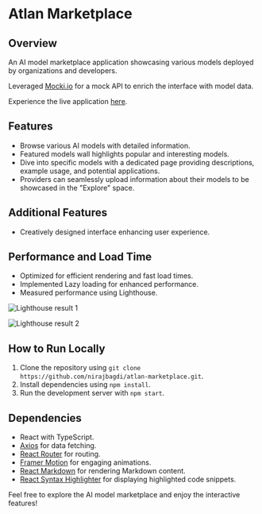 # Atlan Marketplace

## Overview

An AI model marketplace application showcasing various models deployed by organizations and developers.

Leveraged [Mocki.io](https://mocki.io/) for a mock API to enrich the interface with model data.

Experience the live application [here](https://atlan-marketplace.netlify.app/).

## Features

-   Browse various AI models with detailed information.
-   Featured models wall highlights popular and interesting models.
-   Dive into specific models with a dedicated page providing descriptions, example usage, and potential applications.
-   Providers can seamlessly upload information about their models to be showcased in the "Explore" space.

## Additional Features

-   Creatively designed interface enhancing user experience.

## Performance and Load Time

-   Optimized for efficient rendering and fast load times.
-   Implemented Lazy loading for enhanced performance.
-   Measured performance using Lighthouse.

![Lighthouse result 1](https://i.ibb.co/mBMxJ8p/Screenshot-24.png)

![Lighthouse result 2](https://i.ibb.co/fNvZ6vf/Screenshot-25.png)

## How to Run Locally

1.  Clone the repository using `git clone https://github.com/nirajbagdi/atlan-marketplace.git`.
2.  Install dependencies using `npm install`.
3.  Run the development server with `npm start`.

## Dependencies

-   React with TypeScript.
-   [Axios](https://axios-http.com/) for data fetching.
-   [React Router](https://reactrouter.com/) for routing.
-   [Framer Motion](https://www.framer.com/motion/) for engaging animations.
-   [React Markdown](https://reactmarkdown.com/) for rendering Markdown content.
-   [React Syntax Highlighter](https://react-syntax-highlighter.com/) for displaying highlighted code snippets.

Feel free to explore the AI model marketplace and enjoy the interactive features!
